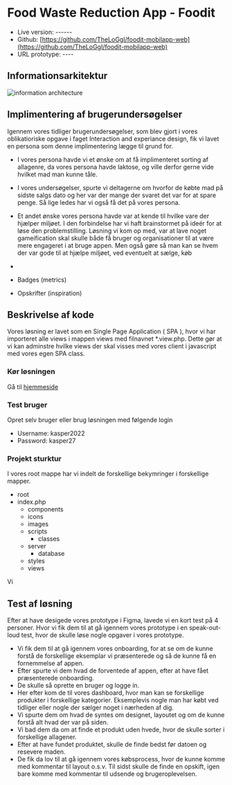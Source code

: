 # Food Waste Reduction App - Foodit

- Live version: ------
- Github: [https://github.com/TheLoGgI/foodit-mobilapp-web](https://github.com/TheLoGgI/foodit-mobilapp-web) 
- URL prototype: ----


## Informationsarkitektur
![information architecture ](https://lasseaakjaer.com/food-reduction-app-information-architecture.jpg)

## Implimentering af brugerundersøgelser
Igennem vores tidliger brugerundersøgelser, som blev gjort i vores oblikatioriske opgave i faget Interaction and experiance design, fik vi lavet en persona som denne implimentering lægge til grund for.
- I vores persona havde vi et ønske om at få implimenteret sorting af allagenre, da vores persona havde laktose, og ville derfor gerne vide hvilket mad man kunne tåle.
- I vores undersøgelser, spurte vi deltagerne om hvorfor de købte mad på sidste salgs dato og her var der mange der svaret det var for at spare penge. Så lige ledes har vi også få det på vores persona.
- Et andet ønske vores persona havde var at kende til hvilke vare der hjælper miljøet. I den forbindelse har vi haft brainstormet på ideér for at løse den problemstilling.
Løsning vi kom op med, var at lave noget gameification skal skulle både få bruger og organisationer til at være mere engageret i at bruge appen. Men også gøre så man kan se hvem der var gode til at hjælpe miljøet, ved eventuelt at sælge, køb
- 


- Badges (metrics)
- Opskrifter (inspiration)



## Beskrivelse af kode

Vores løsning er lavet som en Single Page Application ( SPA ), hvor vi har importeret alle views i mappen views med filnavnet *.view.php.
Dette gør at vi kan adminstre hvilke views der skal visses med vores client i javascript med vores egen SPA class.

### Kør løsningen
Gå til [hjemmeside](https://lasseaakjaer.com)


### Test bruger
Opret selv bruger eller brug løsningen med følgende login
- Username: kasper2022
- Password: kasper27


### Projekt sturktur
I vores root mappe har vi indelt de forskellige bekymringer i forskellige mapper.

- root
- index.php
    - components
    - icons
    - images
    - scripts
        - classes
    - server
        -  database
    - styles
    - views

Vi 


## Test af løsning
Efter at have desigede vores prototype i Figma, lavede vi en kort test på 4 personer.
Hvor vi fik dem til at gå igennem vores prototype i en speak-out-loud test, hvor de skulle løse nogle opgaver i vores prototype.
- Vi fik dem til at gå igennem vores onboarding, for at se om de kunne forstå de forskellige eksemplar vi præsenterede og så de kunne få en fornemmelse af appen.
- Efter spurte vi dem hvad de forventede af appen, efter at have fået præsenterede onboarding.
- De skulle så oprette en bruger og logge in.
- Her efter kom de til vores dashboard, hvor man kan se forskellige produkter i forskellige kategorier. Eksemplevis nogle man har købt ved tidliger eller nogle der sælger noget i nærheden af dig.
- Vi spurte dem om hvad de syntes om designet, layoutet og om de kunne forstå alt hvad der var på siden.
- Vi bad dem da om at finde et produkt uden hvede, hvor de skulle sorter i forskellige allagener.
- Efter at have fundet produktet, skulle de finde bedst før datoen og resevere maden.
- De fik da lov til at gå igennem vores købsprocess, hvor de kunne komme med kommentar til layout o.s.v.
Til sidst skulle de finde en opskift, igen bare komme med kommentar til udsende og brugeroplevelsen.
